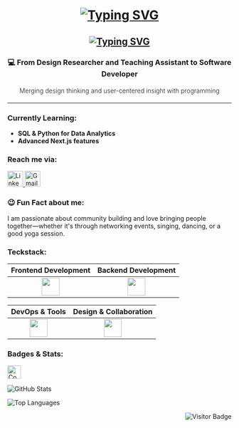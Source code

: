 

<h1 align="center">
    <a href="https://git.io/typing-svg"><img src="https://readme-typing-svg.demolab.com?font=Fira+Code&size=32&pause=1000&color=238636&center=true&vCenter=true&width=435&lines=%F0%9F%91%80+Hi!+I'm+G%C3%BCzide&weight=600" alt="Typing SVG" /></a>
    
</h1> 
<h2 align="center">
    <a href="https://git.io/typing-svg"><img src="https://readme-typing-svg.demolab.com?font=Fira+Code&duration=4000&pause=100&color=2EA043&center=true&vCenter=true&multiline=true&width=440&height=120&lines=Software+Developer;BSc+%26+MSc;Product+Design&size=26&weight=500" alt="Typing SVG" /></a>

</h2> 

  
<div align="center">
    <h3>💻 From Design Researcher and Teaching Assistant to Software Developer</h3>
    <h4  style="font-weight:300;">Merging design thinking and user-centered insight with programming</h4>
</div>

---

### **Currently Learning:**  
-  **SQL & Python for Data Analytics**  
-  **Advanced Next.js features**

### **Reach me via:**  
<p align="left">
  <a href="https://bit.ly/4kqoEq9" target="_blank">
    <img src="https://img.icons8.com/?size=100&id=8808&format=png&color=FFFFFF" alt="LinkedIn" height="35" />
  </a>
  <a href="mailto:guzide.guzelbey@gmail.com" target="_blank" >
    <img src="https://img.icons8.com/?size=100&id=38158&format=png&color=FFFFFF" alt="Gmail" height="35" />
  </a>
</p>  

### :wink: **Fun Fact about me:**  
I am passionate about community building and love bringing people together—whether it's through networking events, singing, dancing, or a good yoga session. 

### **Teckstack:**  
| Frontend Development | Backend Development |
| :---: | :---: |
| <img src="https://skillicons.dev/icons?i=react,nextjs,js,materialui,html,css,bootstrap" height="40" /> | <img src="https://skillicons.dev/icons?i=nodejs,express,mysql" height="40" /> |

|  DevOps & Tools |  Design & Collaboration |
| :---: | :---: |
| <img src="https://skillicons.dev/icons?i=docker,git,github,netlify,postman" height="40" /> | <img src="https://skillicons.dev/icons?i=figma,ps,ai,slack" height="40" /> |

### **Badges & Stats:**  
<p align="left">
    <a href="https://www.codewars.com/users/GuzideGuzelbey" target="_blank">
    <img src="https://www.codewars.com/users/GuzideGuzelbey/badges/micro" alt="Codewars Badge" height="30" />
  </a>
</p>
<p align="left">
  <img src="https://github-readme-stats.vercel.app/api?username=GuzideGuzelbey&show_icons=true&theme=dark" alt="GitHub Stats" />  
</p>  
<p align="left">
  <img src="https://github-readme-stats.vercel.app/api/top-langs/?username=GuzideGuzelbey&layout=compact&theme=dark" alt="Top Languages" />
</p>

<img align="right"
     src="https://visitor-badge.laobi.icu/badge?page_id=GuzideGuzelbey.GuzideGuzelbey&type=flat-square&left_color=%23333333&right_color=%234D4D4D"
     alt="Visitor Badge" />




